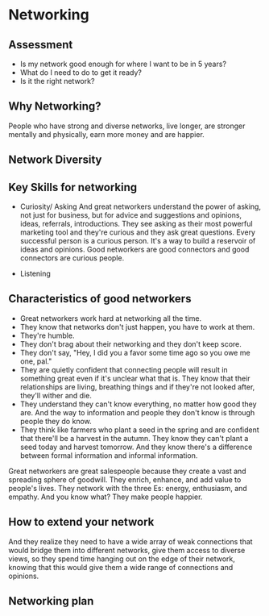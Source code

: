 # Networking

## Assessment

* Is my network good enough for where I want to be in 5 years?
* What do I need to do to get it ready?
* Is it the right network?

## Why Networking?

People who have strong and diverse networks, live longer, are stronger mentally and physically, earn more money and are happier.

## Network Diversity

## Key Skills for networking

* Curiosity/ Asking
And great networkers understand the power of asking, not just for business, but for advice and suggestions and opinions, ideas, referrals, introductions. They see asking as their most powerful marketing tool and they're curious and they ask great questions. Every successful person is a curious person. It's a way to build a reservoir of ideas and opinions. Good networkers are good connectors and good connectors are curious people.

* Listening

## Characteristics of good networkers

* Great networkers work hard at networking all the time. 
* They know that networks don't just happen, you have to work at them. 
* They're humble. 
* They don't brag about their networking and they don't keep score. 
* They don't say, "Hey, I did you a favor some time ago so you owe me one, pal." 
* They are quietly confident that connecting people will result in something great even if it's unclear what that is. They know that their relationships are living, breathing things and if they're not looked after, they'll wither and die. 
* They understand they can't know everything, no matter how good they are. And the way to information and people they don't know is through people they do know. 
* They think like farmers who plant a seed in the spring and are confident that there'll be a harvest in the autumn. They know they can't plant a seed today and harvest tomorrow. And they know there's a difference between formal information and informal information.

Great networkers are great salespeople because they create a vast and spreading sphere of goodwill. They enrich, enhance, and add value to people's lives. They network with the three Es: energy, enthusiasm, and empathy. And you know what? They make people happier.

## How to extend your network
And they realize they need to have a wide array of weak connections that would bridge them into different networks, give them access to diverse views, so they spend time hanging out on the edge of their network, knowing that this would give them a wide range of connections and opinions. 


## Networking plan
